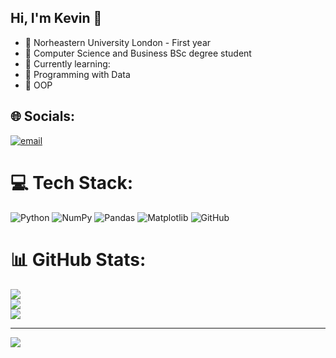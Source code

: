 ## Hi, I'm Kevin 👋

- 🔭 Norheastern University London - First year<br/>
- 🌱 Computer Science and Business BSc degree student<br/>
- 💬 Currently learning:<br/>
- 👯 Programming with Data<br/>
- 🤔 OOP<br/>

## 🌐 Socials:
[![email](https://img.shields.io/badge/Email-D14836?logo=gmail&logoColor=white)](mailto:kmgateira@gmail.com) 

# 💻 Tech Stack:
![Python](https://img.shields.io/badge/python-3670A0?style=for-the-badge&logo=python&logoColor=ffdd54) ![NumPy](https://img.shields.io/badge/numpy-%23013243.svg?style=for-the-badge&logo=numpy&logoColor=white) ![Pandas](https://img.shields.io/badge/pandas-%23150458.svg?style=for-the-badge&logo=pandas&logoColor=white) ![Matplotlib](https://img.shields.io/badge/Matplotlib-%23ffffff.svg?style=for-the-badge&logo=Matplotlib&logoColor=black) ![GitHub](https://img.shields.io/badge/github-%23121011.svg?style=for-the-badge&logo=github&logoColor=white)
# 📊 GitHub Stats:
![](https://github-readme-stats.vercel.app/api?username=KVN-MSG&theme=nightowl&hide_border=false&include_all_commits=false&count_private=false)<br/>
![](https://nirzak-streak-stats.vercel.app/?user=KVN-MSG&theme=nightowl&hide_border=false)<br/>
![](https://github-readme-stats.vercel.app/api/top-langs/?username=KVN-MSG&theme=nightowl&hide_border=false&include_all_commits=false&count_private=false&layout=compact)

---
[![](https://visitcount.itsvg.in/api?id=KVN-MSG&icon=0&color=1)](https://visitcount.itsvg.in)

<!-- Proudly created with GPRM ( https://gprm.itsvg.in ) -->
